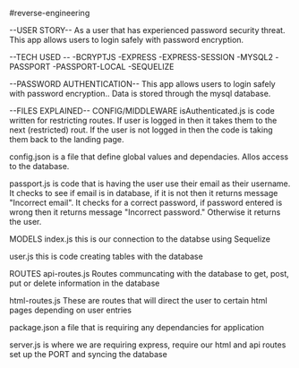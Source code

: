 #reverse-engineering

--USER STORY--
As a user that has experienced password security threat. This app allows users to login safely with password encryption.

--TECH USED --
-BCRYPTJS -EXPRESS -EXPRESS-SESSION -MYSQL2 -PASSPORT -PASSPORT-LOCAL -SEQUELIZE

--PASSWORD AUTHENTICATION--
This app allows users to login safely with password encryption.. Data is stored through the mysql database.



--FILES EXPLAINED--
CONFIG/MIDDLEWARE
isAuthenticated.js is code written for restricting routes. If user is logged in then it takes them to the next (restricted) rout. If the user is not logged in then the code is taking them back to the landing page.

config.json is a file that define global values and dependacies. Allos access to the database.

passport.js is code that is having the user use their email as their username. It checks to see if email is in database, if it is not then it returns message "Incorrect email". It checks for a correct password, if password entered is wrong then it returns message "Incorrect password." Otherwise it returns the user.

MODELS
index.js this is our connection to the databse using Sequelize

user.js this is code creating tables with the database

ROUTES
api-routes.js Routes communcating with the database to get, post, put or delete information in the database

html-routes.js These are routes that will direct the user to certain html pages depending on user entries

package.json a file that is requiring any dependancies for application

server.js is where we are requiring express, require our html and api routes set up the PORT and syncing the database